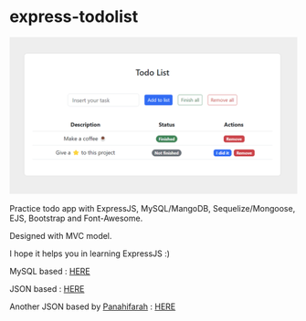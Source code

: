 # express-todolist

![](https://github.com/sudospaes/express-todolist/blob/main/img.png)


Practice todo app with ExpressJS, MySQL/MangoDB, Sequelize/Mongoose, EJS, Bootstrap and Font-Awesome.

Designed with MVC model.

I hope it helps you in learning ExpressJS :)

MySQL based : [HERE](https://github.com/sudospaes/express-todolist/tree/todo-list-based-on-mysql)

JSON based : [HERE](https://github.com/sudospaes/express-todolist/tree/todo-list-based-on-json)

Another JSON based by [Panahifarah](https://github.com/Panahifarah) : [HERE](https://github.com/sudospaes/express-todolist/tree/temp)
